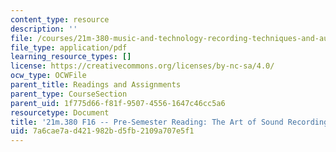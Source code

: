 ```yaml
---
content_type: resource
description: ''
file: /courses/21m-380-music-and-technology-recording-techniques-and-audio-production-fall-2016/7a6cae7ad421982bd5fb2109a707e5f1_MIT21M_380F16_assn_rd00.pdf
file_type: application/pdf
learning_resource_types: []
license: https://creativecommons.org/licenses/by-nc-sa/4.0/
ocw_type: OCWFile
parent_title: Readings and Assignments
parent_type: CourseSection
parent_uid: 1f775d66-f81f-9507-4556-1647c46cc5a6
resourcetype: Document
title: '21m.380 F16 -- Pre-Semester Reading: The Art of Sound Recording'
uid: 7a6cae7a-d421-982b-d5fb-2109a707e5f1
---
```

